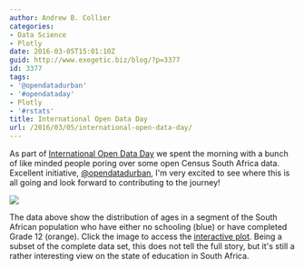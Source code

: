 ```yaml
---
author: Andrew B. Collier
categories:
- Data Science
- Plotly
date: 2016-03-05T15:01:10Z
guid: http://www.exegetic.biz/blog/?p=3377
id: 3377
tags:
- '@opendatadurban'
- '#opendataday'
- Plotly
- '#rstats'
title: International Open Data Day
url: /2016/03/05/international-open-data-day/
---
```


As part of [International Open Data Day](http://opendataday.org/) we spent the morning with a bunch of like minded people poring over some open Census South Africa data. Excellent initiative, [@opendatadurban](https://twitter.com/opendatadurban), I'm very excited to see where this is all going and look forward to contributing to the journey!

<img src="/img/2016/03/age-education-kzn.png" >

The data above show the distribution of ages in a segment of the South African population who have either no schooling (blue) or have completed Grade 12 (orange). Click the image to access the [interactive plot](https://plot.ly/~collierab/457/count-vs-age/). Being a subset of the complete data set, this does not tell the full story, but it's still a rather interesting view on the state of education in South Africa.
